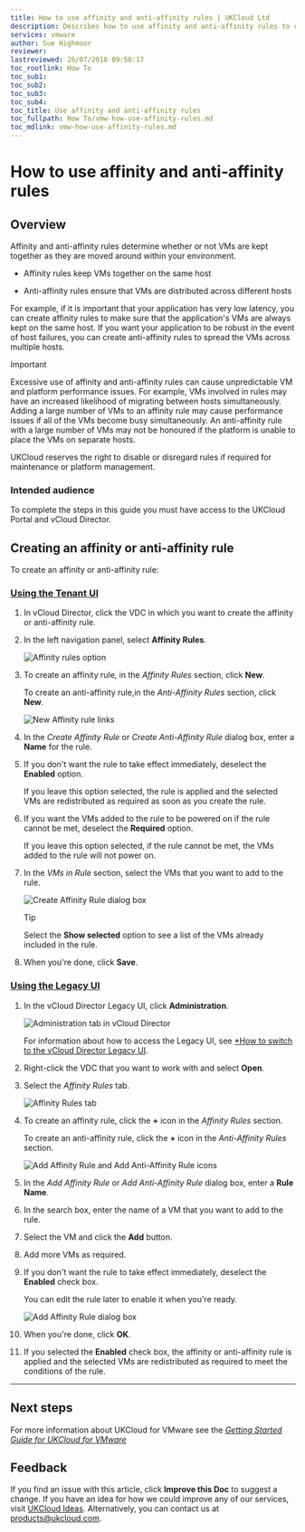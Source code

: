 ```yaml
---
title: How to use affinity and anti-affinity rules | UKCloud Ltd
description: Describes how to use affinity and anti-affinity rules to control the movement of VMs around the UKCloud platform
services: vmware
author: Sue Highmoor
reviewer:
lastreviewed: 26/07/2018 09:58:17
toc_rootlink: How To
toc_sub1: 
toc_sub2:
toc_sub3:
toc_sub4:
toc_title: Use affinity and anti-affinity rules
toc_fullpath: How To/vmw-how-use-affinity-rules.md
toc_mdlink: vmw-how-use-affinity-rules.md
---
```


# How to use affinity and anti‑affinity rules

## Overview

Affinity and anti-affinity rules determine whether or not VMs are kept together as they are moved around within your environment.

- Affinity rules keep VMs together on the same host

- Anti-affinity rules ensure that VMs are distributed across different hosts

For example, if it is important that your application has very low latency, you can create affinity rules to make sure that the application's VMs are always kept on the same host. If you want your application to be robust in the event of host failures, you can create anti-affinity rules to spread the VMs across multiple hosts.

> [!IMPORTANT]
> Excessive use of affinity and anti-affinity rules can cause unpredictable VM and platform performance issues. For example, VMs involved in rules may have an increased likelihood of migrating between hosts simultaneously. Adding a large number of VMs to an affinity rule may cause performance issues if all of the VMs become busy simultaneously. An anti-affinity rule with a large number of VMs may not be honoured if the platform is unable to place the VMs on separate hosts.
>
> UKCloud reserves the right to disable or disregard rules if required for maintenance or platform management.

### Intended audience

To complete the steps in this guide you must have access to the UKCloud Portal and vCloud Director.

## Creating an affinity or anti-affinity rule

To create an affinity or anti-affinity rule:

### [Using the Tenant UI](#tab/tabid-1)

1. In vCloud Director, click the VDC in which you want to create the affinity or anti-affinity rule.

2. In the left navigation panel, select **Affinity Rules**.

    ![Affinity rules option](images/vmw-vcd-mnu-affinity.png)

3. To create an affinity rule, in the *Affinity Rules* section, click **New**.

    To create an anti-affinity rule,in the *Anti-Affinity Rules* section, click **New**.

    ![New Affinity rule links](images/vmw-vcd-new-affinity-rule.png)

4. In the *Create Affinity Rule* or *Create Anti-Affinity Rule* dialog box, enter a **Name** for the rule.

5. If you don't want the rule to take effect immediately, deselect the **Enabled** option.

    If you leave this option selected, the rule is applied and the selected VMs are redistributed as required as soon as you create the rule.

6. If you want the VMs added to the rule to be powered on if the rule cannot be met, deselect the **Required** option.

    If you leave this option selected, if the rule cannot be met, the VMs added to the rule will not power on.

7. In the *VMs in Rule* section, select the VMs that you want to add to the rule.

    ![Create Affinity Rule dialog box](images/vmw-vcd-create-affinity-rule.png)

    > [!TIP]
    > Select the **Show selected** option to see a list of the VMs already included in the rule.

8. When you're done, click **Save**.

### [Using the Legacy UI](#tab/tabid-2)

1. In the vCloud Director Legacy UI, click **Administration**.

    ![Administration tab in vCloud Director](images/vmw-vcd-tab-admin.png)

    For information about how to access the Legacy UI, see [*How to switch to the vCloud Director Legacy UI](vmw-how-switch-web-console.md).

2. Right-click the VDC that you want to work with and select **Open**.

3. Select the *Affinity Rules* tab.

    ![Affinity Rules tab](images/vmw-vcd-tab-affinity.png)

4. To create an affinity rule, click the **+** icon in the *Affinity Rules* section.

    To create an anti-affinity rule, click the **+** icon in the *Anti-Affinity Rules* section.

    ![Add Affinity Rule and Add Anti-Affinity Rule icons](images/vmw-vcd-ico-add-affinity-rule.png)

5. In the *Add Affinity Rule* or *Add Anti-Affinity Rule* dialog box, enter a **Rule Name**.

6. In the search box, enter the name of a VM that you want to add to the rule.

7. Select the VM and click the **Add** button.

8. Add more VMs as required.

9. If you don't want the rule to take effect immediately, deselect the **Enabled** check box.

    You can edit the rule later to enable it when you're ready.

    ![Add Affinity Rule dialog box](images/vmw-vcd-add-affinity-rule.png)

10. When you're done, click **OK**.

11. If you selected the **Enabled** check box, the affinity or anti-affinity rule is applied and the selected VMs are redistributed as required to meet the conditions of the rule.

***

## Next steps

For more information about UKCloud for VMware see the [*Getting Started Guide for UKCloud for VMware*](vmw-gs.md)

## Feedback

If you find an issue with this article, click **Improve this Doc** to suggest a change. If you have an idea for how we could improve any of our services, visit [UKCloud Ideas](https://ideas.ukcloud.com). Alternatively, you can contact us at <products@ukcloud.com>.
